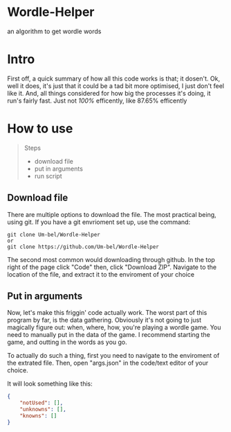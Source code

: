 # Wordle-Helper

an algorithm to get wordle words 

# Intro

First off, a quick summary of how all this code works is that; it dosen't. 
Ok, well it does, it's just that it could be a tad bit more optimised, I just don't feel like it.
And, all things considered for how big the processes it's doing, it run's fairly fast. Just not *100%* efficently, like 87.65% efficently

# How to use

>Steps
>- download file
>- put in arguments 
>- run script

## Download file

There are multiple options to download the file. 
The most practical being, using git. If you have a git envrioment set up, use the command: 
```
git clone Um-bel/Wordle-Helper
or
git clone https://github.com/Um-bel/Wordle-Helper
```
The second most common would downloading through github. In the top right of the page click "Code" then, click "Download ZIP". Navigate to the location of the file, and extract it to the enviroment of your choice

## Put in arguments

Now, let's make this friggin' code actually work. The worst part of this program by far, is the data gathering. Obviously it's not going to just magically figure out: when, where, how, you're playing a wordle game. You need to manually put in the data of the game. I recommend starting the game, and outting in the words as you go. 


To actually do such a thing, first you need to navigate to the enviroment of the extrated file. Then, open "args.json" in the code/text editor of your choice. 


It will look something like this: 
```json
{
    "notUsed": [], 
    "unknowns": [], 
    "knowns": []
}
```
